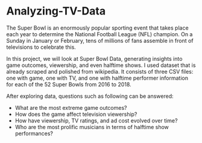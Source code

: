 # Analyzing-TV-Data
The Super Bowl is an enormously popular sporting event that takes place each year to determine the National Football League (NFL) champion. On a Sunday in January or February, tens of millions of fans assemble in front of televisions to celebrate this.

In this project, we will look at Super Bowl Data, generating insights into game outcomes, viewership, and even halftime shows. I used dataset that is already scraped and polished from wikipedia.  It consists of three CSV files: one with game, one with TV, and one with halftime performer information for each of the 52 Super Bowls from 2016 to 2018.

After exploring data, questions such as following can be answered:
- What are the most extreme game outcomes?
- How does the game affect television viewership?
- How have viewership, TV ratings, and ad cost evolved over time?
- Who are the most prolific musicians in terms of halftime show performances?

